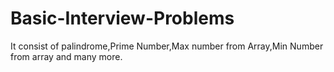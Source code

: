 # Basic-Interview-Problems


It consist of palindrome,Prime Number,Max number from Array,Min Number from array and many more.

